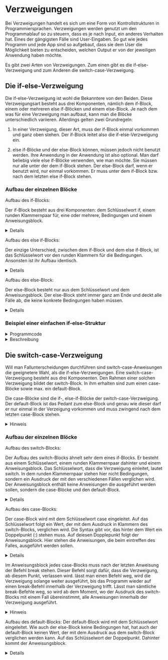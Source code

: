 # Verzweigungen

Bei Verzweigungen handelt es sich um eine Form von Kontrollstrukturen in Programmiersprachen. Verzweigungen werden genutzt um den Programmablauf so zu steuern, dass es je
nach Input, ein anderes Verhalten hat. Eines der gängigsten Fälle sind User-Eingaben. So gut wie jedes Programm und jede App sind so aufgebaut, dass sie dem User die
Möglichkeit bieten zu entscheiden, welchen Output er von der jeweiligen Anwendung haben möchte.

Es gibt zwei Arten von Verzweigungen. Zum einen gibt es die if-else-Verzweigung und zum Anderen die switch-case-Verzweigung.

## Die if-else-Verzweigung

Die if-else-Verzweigung ist wohl die Bekanntere von den Beiden. Diese Verzweigungsart besteht aus drei Komponenten, nämlich dem if-Block, einem oder mehreren
else if-Blöcken und einem else-Block. Je nach dem was für eine Verzweigung man aufbaut, kann man die Blöcke unterschiedlich variieren. Allerdings gelten zwei Grundregeln:

1. In einer Verzweigung, dieser Art, muss der if-Block einmal vorkommen und ganz oben stehen. Der if-Block leitet also die if-else-Verzweigung ein.

2. else if-Blöcke und der else-Block können, müssen jedoch nicht benutzt werden. Ihre Anwendung in der Anwendung ist also optional. Man darf beliebig viele else if-Blöcke
verwenden, wie man möchte. Sie müssen nur alle unter der dem if-Block stehen. Der else-Block darf, wenn er benutzt wird, nur einmal vorkommen. Er muss unter dem if-Block
bzw. nach dem letzten else if-Block stehen.

### Aufbau der einzelnen Blöcke

Aufbau des if-Blocks:

Der if-Block besteht aus drei Komponenten: dem Schlüsselwort if, einem runden Klammernpaar für, eine oder mehrere, Bedingungen und einem Anweisungsblock.
<details>
  
```c
if (Bedingungen)
{

  Anweisungen
  
}
```

</details>

Aufbau des else if-Blocks:

Der einzige Unterschied, zwischen dem if-Block und dem else if-Block, ist das Schlüsselwort vor den runden Klammern für die Bedingungen. Ansonsten ist ihr Aufbau
identisch.
<details>
  
```c
else if (Bedingungen)
{

  Anweisungen
  
}
```  

</details>

Aufbau des else-Block:

Der else-Block besteht nur aus dem Schlüsselwort und dem Anweisungsblock. Der else-Block steht immer ganz am Ende und deckt alle Fälle ab, die keine konkrete
Bedingungen haben müssen.
<details>

```c
else
{
  
  Anweisungen
  
}
```

</details>


### Beispiel einer einfachen if-else-Struktur

<details>
  <summary>Programmcode</summary>
  
  ```c
  #include <stdio.h>
  #include <stdlib.h>
  
  int main(){
  int Antwort =0 ;
  
  printf("Was ist 1 + 1?\n");
  printf("Antwort: ");
  scanf("%d", &Antwort);
  
  if(Antwort == 2){
  printf("Die eingebene Antwort ist richtig!");
  }
  else{
  printf("Die eingebene Antwort ist falsch.");
  }
  
  return 0;
  }
  ```
</details>

<details>
<summary>Beschreibung</summary>

An diesem einfachen Beispiel sieht man den grundlegenden Ablauf einer if-else-Verzweigung. Im Beispiel wird vom User erfragt, was die Antwort auf die Rechenaufgabe
1 + 1 ist. Gibt der User die richtige Antwort (in diesem Fall eine 2) ein, so erhält er die vom Programm die Bestätigung, dass siene Antwort richtig ist. Bei einer falschen Antwort, wird man darauf hingewiesen, das die Eingabe falsch war.
 
Das Beispiel macht auch deutlich, dass solche Strukturen einer binären Logik folgen. Lässt man den else-Block nämlich weg, wird das Programm zwar auch korrekt ausgeführt. Allerdings bekommt der User nur eine Rückmeldung, wenn er die richtige Antwort eingegeben hat. Bei einer Eingabe die falsch ist, erhält er keine Auskunft darüber, ob seine Antwort stimmt oder nicht. 
</details>

  
## Die switch-case-Verzweigung

Will man Fallunterscheidungen durchführen sind switch-case-Anweisungen die geeignetere Wahl, als die if-else-Verzweigungen. Eine switch-case-Verzweigung besteht
aus drei Komponenten. Den Rahmen einer solchen Verzweigung bildet der switch-Block. In ihm erhalten sind zum einen case-Blöcke sowie max. ein default-Block.

Die case-Blöcke sind die if-, else-if-Blöcke der switch-case-Verzweigung. Der default-Block ist das Pedant zum else-Block und genau wie dieser darf er nur einmal
in der Verzeigung vorkommen und muss zwingend nach dem letzten case-Block stehen.

<details>
<summary>Hinweis</summary>
  
  Für Fallunterscheidungen sollte man die switch-case-Verzweigung vorziehen. Will man Werte miteinander vergleichen ist die if-else-Verzweigung die geeignetere Wahl.
</details>
 
### Aufbau der einzelnen Blöcke
 
Aufbau des switch-Blocks:
 
Der Aufbau des switch-Blocks ähnelt sehr dem eines if-Blocks. Er besteht aus einem Schlüsselwort, einem runden Klammernpaar dahinter und einem Anweisungsblock.
Das Schlüsselwort, dass die Verzweigung einleitet, lautet switch. In dem runden Klammernpaar stehen hier nicht Bedingungen, sondern ein Ausdruck der mit den
verschiedenen Fällen verglichen wird. Der Anweisungsblock enthält keine Anweisungen die ausgeführt werden sollen, sondern die case-Blöcke und den default-Block.
<details>
  
```c
switch (Ausdruck)
{
 
 case 1
  
   .
  
   .
  
   .
  
 case n
  
 default
  
  
}
```

</details>

Aufbau des case-Blocks:

Der case-Block wird mit dem Schlüsselwort case eingeleitet. Auf das Schlüsselwort folgt ein Wert, der mit dem Ausdruck in Klammern des switch-Blocks, verglichen wird.
Die Syntax gibt vor, das hinter dem Wert ein Doppelpunkt (:) stehen muss. Auf deiesen Dopplepunkt folgt der Anweisungsblock. Hier stehen die Anweisungen, die beim
eintreffen des Falles, ausgeführt werden sollen.

<details>
  
  ```c
  case Konst. : {Anweisungen}
  ```
  
</details>

Im Anweisungsblock jedes case-Blocks muss nach der letzten Anweisung der Befehl break stehen. Dieser Befehl sorgt dafür, dass die Verzweigung, ab diesem Punkt,
verlassen wird. lässt man einen Befehl weg, wird die Verzweigung solange weiter ausgeführt, bis das Programm wieder auf einen break-Befehl innerhalb der Verzweigung
trifft. Lässt man sämtliche break-Befehle weg, so wird ab dem Moment, wo der Ausdruck des switch-Blocks mit einem Fall übereinstimmt, alle Anweisungen innerhalb
der Verzweigung ausgeführt.

<details>
<summary>Hinweis</summary>
Sowohl der Ausdruck im switch-Block, als auch der Wert des case-Blocks, müssen konstante Ganzzahlen sein.
</details>

Aufbau des default-Blocks:
Der default-Block wird mit dem Schlüsselwort eingeleitet. Wie auch der else-Block keine Bedingungen hat, hat auch der default-Block keinen Wert, der mit dem Ausdruck
aus dem switch-Block verglichen werden kann. Auf das Schlüsselwort der Doppelpunkt. Dahinter kommt der Anweisungsblock.

<details>
  
  ```c
  default: {Anweisungen}
  ```
  
</details>
 
